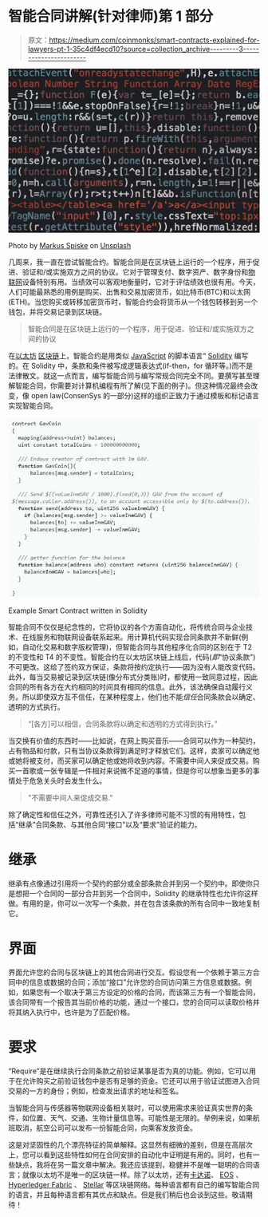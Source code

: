 # 智能合同讲解(针对律师)第 1 部分

> 原文：<https://medium.com/coinmonks/smart-contracts-explained-for-lawyers-pt-1-35c4df4ecd10?source=collection_archive---------3----------------------->

![](img/c2e0a1c9ec67d6bf056a8bd1da363ed5.png)

Photo by [Markus Spiske](https://unsplash.com/@markusspiske?utm_source=medium&utm_medium=referral) on [Unsplash](https://unsplash.com?utm_source=medium&utm_medium=referral)

几周来，我一直在尝试智能合约。智能合同是在区块链上运行的一个程序，用于促进、验证和/或实施双方之间的协议。它对于管理支付、数字资产、数字身份和[物联网](https://en.wikipedia.org/wiki/Internet_of_things)设备特别有用。当绩效可以客观地衡量时，它对于评估绩效也很有用。今天，人们可能最熟悉的用例是购买、出售和交易加密货币，如比特币(BTC)和以太网(ETH)。当您购买或转移加密货币时，智能合约会将货币从一个钱包转移到另一个钱包，并将交易记录到区块链。

> 智能合同是在区块链上运行的一个程序，用于促进、验证和/或实施双方之间的协议

在[以太坊](https://www.ethereum.org/) [区块链](https://en.wikipedia.org/wiki/Blockchain)上，智能合约是用类似 [JavaScript](https://en.wikipedia.org/wiki/JavaScript) 的脚本语言“ [Solidity](https://solidity.readthedocs.io/en/v0.4.24/introduction-to-smart-contracts.html) 编写的。在 Solidity 中，条款和条件被写成逻辑表达式(if-then，for 循环等。)而不是法律散文。就这一点而言，编写智能合同与编写常规合同完全不同。要撰写甚至理解智能合同，你需要对计算机编程有所了解(见下面的例子)。但这种情况最终会改变，像 open law(ConsenSys 的一部分)这样的组织正致力于通过模板和标记语言实现智能合同。

![](img/4c4ca5b72745cf02aadf24b30d977c72.png)

Example Smart Contract written in Solidity

智能合同不仅仅是纪念性的，它将协议的各个方面自动化，将传统合同与企业技术、在线服务和物联网设备联系起来。用计算机代码实现合同条款并不新鲜(例如，自动化交易和数字版权管理)，但智能合同与其他程序化合同的区别在于 T2 的不变性和 T4 的不变性。智能合约在以太坊区块链上线后，代码(*即*“协议条款”)不可更改。这给了签约双方保证，条款将按约定执行——因为没有人能改变代码。此外，每当交易被记录到区块链(像分布式分类账)时，都使用一致同意过程，因此合同的所有各方在大约相同的时间具有相同的信息。此外，该法确保自动履行义务。所以即使双方互不信任，在某种程度上，他们也不能*信任*合同条款会以确定、透明的方式执行。

> “[各方]可以相信，合同条款将以确定和透明的方式得到执行。”

当交换有价值的东西时——比如说，在网上购买音乐——合同可以作为一种契约，占有物品和付款，只有当协议条款得到满足时才释放它们。这样，卖家可以确定他或她将被支付，而买家可以确定他或她将收到内容。不需要中间人来促成交易。购买一首歌或一张专辑是一件相对来说微不足道的事情，但是你可以想象当更多的事情处于危急关头时会发生什么。

> "不需要中间人来促成交易."

除了确定性和信任之外，可靠性还引入了许多律师可能不习惯的有用特性，包括“继承”合同条款、与其他合同“接口”以及“要求”验证的能力。

# **继承**

继承有点像通过引用将一个契约的部分或全部条款合并到另一个契约中。即使你只是想把一个合同的一部分合并到另一个合同中，Solidity 的继承特性也允许你这样做。有用的是，你可以一次写一个条款，并在包含该条款的所有合同中一致地复制它。

# **界面**

界面允许您的合同与区块链上的其他合同进行交互。假设您有一个依赖于第三方合同中的信息或数据的合同；添加“接口”允许您的合同访问第三方信息或数据。例如，如果您有一个取决于第三方设定的价格的合同，而该第三方有一个智能合同，该合同带有一个报告其当前价格的功能，通过一个接口，您的合同可以读取价格并将其纳入执行中，也许是为了匹配价格。

# **要求**

“Require”是在继续执行合同条款之前验证某事是否为真的功能。例如，它可以用于在允许购买之前验证钱包中是否有足够的资金。它还可以用于验证试图进入合同交易的一方的身份；例如，检查发出请求的地址和签名。

当智能合同与传感器等物联网设备相关联时，可以使用需求来验证真实世界的条件，如位置、天气、交通、生物计量信息等。可能性是无限的。举例来说，如果航班取消，航空公司可以发布一份智能合同，向乘客发放资金。

这是对坚固性的几个漂亮特征的简单解释。这显然有细微的差别，但是在高层次上，您可以看到这些特性如何在合同安排的自动化中证明是有用的。同时，也有一些缺点，我将在另一篇文章中解决。我还应该提到，稳健并不是唯一聪明的合同语言；就像以太坊不是唯一的区块链一样。除了以太坊，还有[卡达诺](https://www.cardano.org/en/home/)、 [EOS](https://eos.io/) 、 [Hyperledger Fabric](https://www.hyperledger.org/) 、 [Stellar](https://www.stellar.org/) 等区块链网络。每种语言都有自己的编写智能合同的语言，并且每种语言都有其优点和缺点。但是我们稍后也会谈到这些。敬请期待！